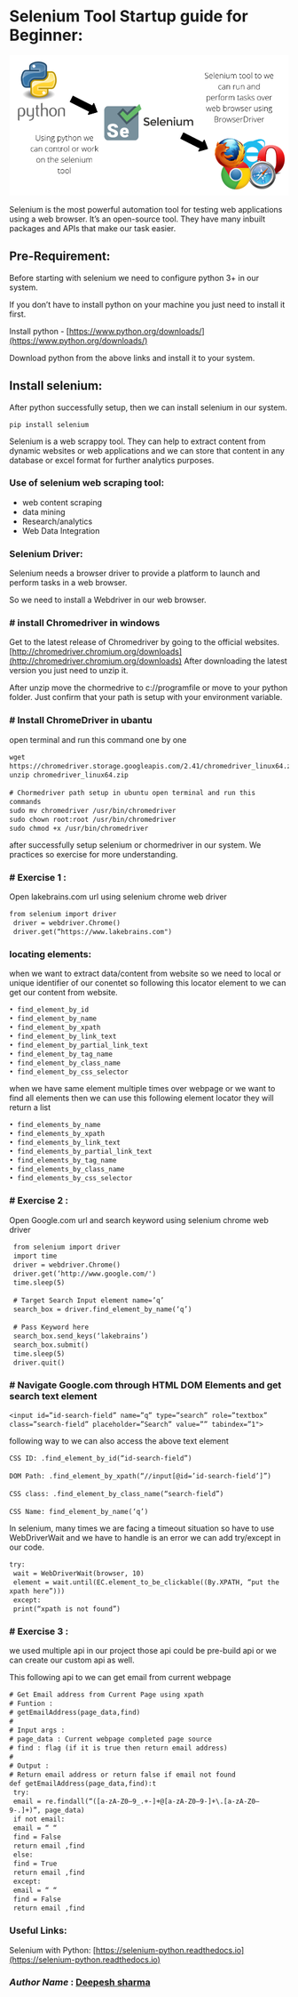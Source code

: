 # **Selenium Tool Startup guide for Beginner:**

<img src="https://github.com/lakebrains-technologies/Blogs/blob/master/selenium_tool/images/1.png?raw=true"/>

Selenium is the most powerful automation tool for testing web applications using a web browser. It’s an open-source tool. They have many inbuilt packages and APIs that make our task easier.

## **Pre-Requirement:**

Before starting with selenium we need to configure python 3+ in our system.

If you don’t have to install python on your machine you just need to install it first.

Install python - [https://www.python.org/downloads/](https://www.python.org/downloads/)

Download python from the above links and install it to your system.

## **Install selenium:**

After python successfully setup, then we can install selenium in our system.

```
pip install selenium
```

Selenium is a web scrappy tool. They can help to extract content from dynamic websites or web applications and we can store that content in any database or excel format for further analytics purposes.

### **Use of selenium web scraping tool:**

- web content scraping
- data mining
- Research/analytics
- Web Data Integration

### **Selenium Driver:**

Selenium needs a browser driver to provide a platform to launch and perform tasks in a web browser.

So we need to install a Webdriver in our web browser.

### \#  **install Chromedriver in windows**

Get to the latest release of Chromedriver by going to the official websites.
[http://chromedriver.chromium.org/downloads](http://chromedriver.chromium.org/downloads)
After downloading the latest version you just need to unzip it.

After unzip move the chormedrive to c://programfile or move to your python folder. Just confirm that your path is setup with your environment variable.

### \# **Install ChromeDriver in ubantu**

open terminal and run this command one by one

```
wget https://chromedriver.storage.googleapis.com/2.41/chromedriver_linux64.zip
unzip chromedriver_linux64.zip

# Chormedriver path setup in ubuntu open terminal and run this commands
sudo mv chromedriver /usr/bin/chromedriver
sudo chown root:root /usr/bin/chromedriver
sudo chmod +x /usr/bin/chromedriver
```

after successfully setup selenium or chormedriver in our system. We practices so exercise for more understanding.

### \# **Exercise 1 :**

Open lakebrains.com url using selenium chrome web driver

```
from selenium import driver
 driver = webdriver.Chrome()
 driver.get(“https://www.lakebrains.com")
```

### **locating elements:**

when we want to extract data/content from website so we need to local or unique identifier of our conentet so following this locator element to we can get our content from website.

```
• find_element_by_id
• find_element_by_name
• find_element_by_xpath
• find_element_by_link_text
• find_element_by_partial_link_text
• find_element_by_tag_name
• find_element_by_class_name
• find_element_by_css_selector
```

when we have same element multiple times over webpage or we want to find all elements then we can use this following element locator they will return a list

```
• find_elements_by_name
• find_elements_by_xpath
• find_elements_by_link_text
• find_elements_by_partial_link_text
• find_elements_by_tag_name
• find_elements_by_class_name
• find_elements_by_css_selector
```

### \# **Exercise 2 :**
Open Google.com url and search keyword using selenium chrome web driver

```
 from selenium import driver
 import time
 driver = webdriver.Chrome()
 driver.get(‘http://www.google.com/')
 time.sleep(5)

 # Target Search Input element name=’q’
 search_box = driver.find_element_by_name(‘q’)

 # Pass Keyword here
 search_box.send_keys(‘lakebrains’) 
 search_box.submit()
 time.sleep(5) 
 driver.quit()
```

### \# **Navigate Google.com through HTML DOM Elements and get search text element**

```
<input id=”id-search-field” name=”q” type=”search” role=”textbox” class=”search-field” placeholder=”Search” value=”” tabindex=”1">
```

following way to we can also access the above text element

```
CSS ID: .find_element_by_id(“id-search-field”)

DOM Path: .find_element_by_xpath(“//input[@id=’id-search-field’]”)

CSS class: .find_element_by_class_name(“search-field”)

CSS Name: find_element_by_name(‘q’)
```

In selenium, many times we are facing a timeout situation so have to use WebDriverWait and we have to handle is an error we can add try/except in our code.

```
try:
 wait = WebDriverWait(browser, 10)
 element = wait.until(EC.element_to_be_clickable((By.XPATH, “put the xpath here”)))
 except:
 print(“xpath is not found”)
```

### \# **Exercise 3 :**

we used multiple api in our project those api could be pre-build api or we can create our custom api as well.

This following api to we can get email from current webpage

```
# Get Email address from Current Page using xpath
# Funtion :
# getEmailAddress(page_data,find)
#
# Input args :
# page_data : Current webpage completed page source
# find : flag (if it is true then return email address)
#
# Output :
# Return email address or return false if email not found
def getEmailAddress(page_data,find):t
 try:
 email = re.findall(“([a-zA-Z0–9_.+-]+@[a-zA-Z0–9-]+\.[a-zA-Z0–9-.]+)”, page_data)
 if not email:
 email = “ “
 find = False
 return email ,find
 else:
 find = True
 return email ,find
 except:
 email = “ “
 find = False
 return email ,find
```

### Useful Links:

Selenium with Python: [https://selenium-python.readthedocs.io](https://selenium-python.readthedocs.io)


### ***Author Name*** :  [Deepesh sharma](https://medium.com/@sharma.deepesh78)
